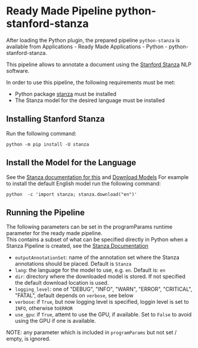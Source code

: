 # Ready Made Pipeline python-stanford-stanza




After loading the Python plugin, the prepared pipeline `python-stanza` is available from Applications - Ready Made Applications - Python - python-stanford-stanza.

This pipeline allows to annotate a document using the [Stanford Stanza](https://stanfordnlp.github.io/stanza/) NLP software. 

In order to use this pipeline, the following requirements must be met:

* Python package [stanza](https://pypi.org/project/stanza/) must be installed
* The Stanza model for the desired language must be installed


## Installing Stanford Stanza

Run the following command:

```
python -m pip install -U stanza
```

## Install the Model for the Language

See the [Stanza documentation for this](https://stanfordnlp.github.io/stanza/available_models.html) and [Download Models](https://stanfordnlp.github.io/stanza/download_models.html)
For example to install the default English model run the following command:

```
python  -c 'import stanza; stanza.download("en")'
```

## Running the Pipeline

The following parameters can be set in the programParams runtime parameter for the ready made pipeline.  
This contains a subset of what can be specified directly in Python when a Stanza Pipeline is created, 
see the [Stanza Documentation](https://stanfordnlp.github.io/stanza/pipeline.html)

* `outputAnnotationSet`: name of the annotation set where the Stanza annotations should be placed. Default is `Stanza`
* `lang`: the language for the model to use, e.g. `en`. Default is: `en`
* `dir`: directory where the downloaded model is stored. If not specified the default download location is used.
* `logging_level`: one of "DEBUG", "INFO", "WARN", "ERROR", "CRITICAL", "FATAL", default depends on `verbose`, see below
* `verbose`: if `True`, but now logging level is specified,  loggin level is set to `INFO`, otherwise to`ERROR`
* `use_gpu`: if `True`, attemt to use the GPU, if available. Set to `False` to avoid using the GPU if one is available.

NOTE: any parameter which is included in `programParams` but not set / empty, is ignored.
